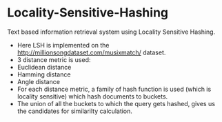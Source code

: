 # Locality-Sensitive-Hashing
 Text based information retrieval system using Locality Sensitive Hashing.
 
 * Here LSH is implemented on the  http://millionsongdataset.com/musixmatch/ dataset.
 * 3 distance metric is used:
  * Euclidean distance
  * Hamming distance
  * Angle distance
 * For each distance metric, a family of hash function is used (which is locality sensitive) which hash documents to buckets.
 * The union of all the buckets to which the query gets hashed, gives us the candidates for similarilty calculation.
 
